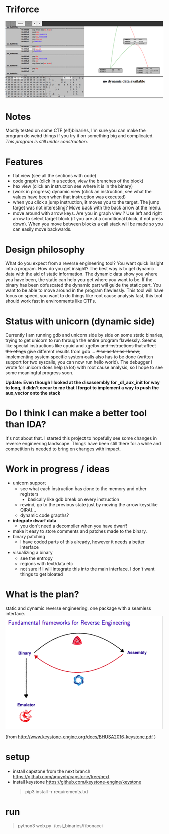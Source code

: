 

# Triforce

<img src="README/current_state.png"  width="800px" />

#   Notes
Mostly tested on some CTF (elf)binaries, I'm sure you can make the program do weird things if you try it on something big and complicated. *This program is still under construction*.

#	Features
-	flat view (see all the sections with code)
-	code grapth (click in a section, view the branches of the block)
-	hex view (click an instruction see where it is in the binary)
-	(work in progress) dynamic view (click an instruction, see what the values have been when that instruction was executed)
-	when you click a jump instruction, it moves you to the target. The jump target was not interesting? Move back with the back arrow at the menu.
-	move around with arrow keys. Are you in graph view ? Use left and right arrow to select target block (if you are at a conditional block, if not press down). When you move between blocks a call stack will be made so you can easily move backwards.


# Design philosophy
What do you expect from a reverse engineering tool? You want quick insight into a program. How do you get insight? The best way is to get dynamic data with the aid of static information. The dynamic data show you where you have been, the static can help you get where you want to be. If the binary has been obfuscated the dynamic part will guide the static part. You want to be able to move around in the program flawlessly. This tool will have focus on speed, you want to do things like root cause analysis fast, this tool should work fast in environments like CTFs. 

#  Status with unicorn (dynamic side)
Currently I am running gdb and unicorn side by side on some static binaries, trying to get unicorn to run through the entire program flawlessly. Seems like special instructions like cpuid and xgetbv ~~and instructions that affect the eflags~~ give different results from gdb ... ~~Also as far as I know, implementing system specific system calls also has to be done~~ (written support for two syscalls, you can now run hello world). The debugger I wrote for unicorn does help (a lot) with root cause analysis, so I hope to see some meaningful progress soon. 

**Update: Even though I looked at the disassembly for \_dl_aux_init for way to long, it didn't occur to me that I forgot to implement a way to push the aux_vector onto the stack**

#  Do I think I can make a better tool than IDA? 
It's not about that. I started this project to hopefully see some changes in reverse engineering landscape. Things have been still there for a while and competition is needed to bring on changes with impact.

#	Work in progress / ideas
-	unicorn support
	-	see what each instruction has done to the memory and other registers
		-	basically like gdb break on every instruction
	-	rewind, go to the previous state just by moving the arrow keys(like QIRA)...
	-	dynamic code grapths?
-	**integrate dwarf data**
	-	you don't need a decompiler when you have dwarf!
-	make it easy to store comments and patches made to the binary. 
-	binary patching
	-	I have coded parts of this already, however it needs a better interface
-	visualizing a binary
	-	see the entropy
	-	regions with text/data etc
	-	not sure if I will integrate this into the main interface. I don't want things to get bloated


#   What is the plan?
static and dynamic reverse engineering, one package with a seamless interface. 
<img src="README/idea.png"  width="500px" />

(from http://www.keystone-engine.org/docs/BHUSA2016-keystone.pdf )

# setup
- install capstone from the next branch
		https://github.com/aquynh/capstone/tree/next
- install keystone
		https://github.com/keystone-engine/keystone
    >  pip3 install -r requirements.txt

# run
> python3 web.py ./test_binaries/fibonacci